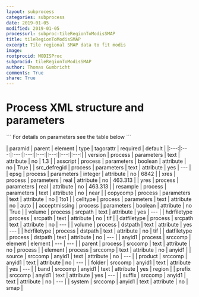 ```yaml
---
layout: subprocess
categories: subprocess
date: 2019-01-05
modified: 2019-01-05
processurl: subproc-tileRegionToModisSMAP
title: tileRegionToModisSMAP
excerpt: Tile regional SMAP data to fit modis
image: 
rootprocid: MODISProc
subprocid: tileRegionToModisSMAP
author: Thomas Gumbricht
comments: True
share: True
---
```


<h1 class='foot-description'>Process XML structure and parameters</h1>
```
For details on parameters see the table below
<?xml version="1.0" ?>
<process>
  <!--Generated from python-->
  <userproj plotid="yourplotid" projectid="yourprojectid" siteid="yoursiteid" system="systemid" tractid="yourtractid" userid="youruserid"/>
  <period endday="DD" endmonth="MM" endyear="YYYY" seasonendday="DD" seasonendmonth="MM" seasonstartday="DD" seasonstartmonth="MM" startday="DD" startmonth="MM" startyear="YYYY" timestep="timestep"/>
  <parameters acceptmissing="True/False" asscript="True/False" celltype="txtstring" copycomp="txtstring" epsg="xyz" resample="txtstring" src_defregid="txtstring" version="txtstring" xres="xyz.abc" yres="xyz.abc"/>
  <srcpath datfiletype="txtstring" hdrfiletype="txtstring" volume="txtstring"/>
  <dstpath datfiletype="txtstring" hdrfiletype="txtstring" volume="txtstring"/>
  <srccomp element="txtstring" parent="txtstring">
    <anyid1 band="txtstring" folder="txtstring" prefix="txtstring" product="txtstring" source="txtstring" suffix="txtstring" system="txtstring"/>
  </srccomp>
</process>
```

| paramid | parent | element | type | tagorattr | required | default |
|:---:|:---:|:---:|:---:|:---:|:---:|:---:|:---:|
| version | process | parameters | text | attribute | no | 1.3 |
| asscript | process | parameters | boolean | attribute | no | True |
| src_defregid | process | parameters | text | attribute | yes | --- |
| epsg | process | parameters | integer | attribute | no | 6842 |
| xres | process | parameters | real | attribute | no | 463.313 |
| yres | process | parameters | real | attribute | no | 463.313 |
| resample | process | parameters | text | attribute | no | near |
| copycomp | process | parameters | text | attribute | no | 1to1 |
| celltype | process | parameters | text | attribute | no | auto |
| acceptmissing | process | parameters | boolean | attribute | no | True |
| volume | process | srcpath | text | attribute | yes | --- |
| hdrfiletype | process | srcpath | text | attribute | no | tif |
| datfiletype | process | srcpath | text | attribute | no | --- |
| volume | process | dstpath | text | attribute | yes | --- |
| hdrfiletype | process | dstpath | text | attribute | no | tif |
| datfiletype | process | dstpath | text | attribute | no | --- |
| anyid1 | process | srccomp | element | element | --- | --- |
| parent | process | srccomp | text | attribute | no | process |
| element | process | srccomp | text | attribute | no | anyid1 |
| source | srccomp | anyid1 | text | attribute | no | --- |
| product | srccomp | anyid1 | text | attribute | no | --- |
| folder | srccomp | anyid1 | text | attribute | yes | --- |
| band | srccomp | anyid1 | text | attribute | yes | region |
| prefix | srccomp | anyid1 | text | attribute | yes | --- |
| suffix | srccomp | anyid1 | text | attribute | no | --- |
| system | srccomp | anyid1 | text | attribute | no | smap |
